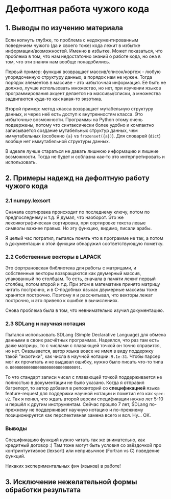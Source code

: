 # Дефолтная работа чужого кода

## 1. Выводы по изучению материала
Если копнуть глубже, то проблема с недокументированным поведением
чужого (да и своего тоже) кода лежит в избытке информации/возможностей.
Именно в избытке.
Может показаться, что проблема в том, что нам недостаточно знаний о работе кода,
но она в том, что эти знания нам вообще понадобились.

Первый пример: функция возвращает массив/список/кортеж - любую упорядоченную
структуру данных, а порядок нам не нужен.
Тогда порядок элементов в массиве - это избыточная информация.
Её быть не должно, лучше использовать множество, но нет, при изучении
языков программирования акцент делается на массивы/списки, а множества
задвигаются куда-то как какая-то экзотика.

Второй пример: метод класса возвращает мутабельную структуру данных,
и через неё есть доступ к внутренностям класса.
Это избыточные возможности.
Программы на Python этому очень подвержены, потому что синтаксически
более удобно и компактно записывается создание мутабельных структур данных,
чем иммутабельных (особенно `{a}` vs `frozenset({a})`).
Для словарей (`dict`) вообще нет иммутабельной структуры данных.

В идеале лучше стараться не давать лишнюю информацию и лишние возможности.
Тогда не будет и соблазна как-то это интерпретировать и использовать.


## 2. Примеры надежд на дефолтную работу чужого кода

### 2.1 numpy.lexsort
Сначала сортировка происходит по последнему ключу,
потом по предпоследнему и т.д.
Я думал, что наоборот.
Это же лексикографическая сортировка, при сортировке текста левые
символы важнее правых.
Но эту функцию, видимо, писали арабы.

Я целый час потратил, пытаясь понять что в программе не так,
а потом в документации к этой функции обнаружил соответствующую пометку.


### 2.2 Собственные векторы в LAPACK
Это фортрановская библиотека для работы с матрицами, и собственные векторы
возвращаются как двумерный массив, упакованный по столбцам.
То есть, сначала в памяти лежит первый столбец, потом второй и т.д.
При этом в математике принято матрицу читать построчно,
и в C-подобных языках двумерные массивы тоже хранятся построчно.
Поэтому я и рассчитывал, что векторы лежат построчно,
и это привело к ошибке в вычислениях.

Снова проблема была в том, что невнимательно изучил документацию.


### 2.3 SDLang и научная нотация
Пытался использовать SDLang (Simple Declarative Language) для обмена данными
в своих расчётных программах.
Надеялся, что раз там есть даже матрицы, то с числами с плавающей точкой
он точно справится, но нет.
Оказывается, автор языка вовсе не имел в виду поддержку такой "экзотики",
как числа в научной нотации: `9.1e-31`.
Чтобы парсер мог их прочитать и не выдавал ошибку,
нужно было писать что-то типа `0.0000000000000000000000000000091`.

То что стандарт записи чисел с плавающей точкой поддерживается не полностью
в документации не было указано.
Когда я отправил багрепорт, то автор добавил в репозиторий со
**спецификацией** языка feature-request для поддержки научной нотации
и пометил его как `spec-v2`.
Так я понял, что ждать второй версии спецификации нужно лет 5-10
и першёл к другим инструментам.
Сейчас прошло 7 лет, SDLang по-прежнему не поддерживает научную нотацию
и по-прежнему позиционируется как перспективная замена всего и вся.
Ну... ОК.


### Выводы
Спецификацию функций нужно читать так же внимательно, как кредитный договор :)
Там тоже могут быть условия со звёздочкой про контринтуитивное (lexsort)
или непривычное (Fortran vs C) поведение функций.

Никаких экспериментальных фич (языков) в работе!


## 3. Исключение нежелательной формы обработки результата


